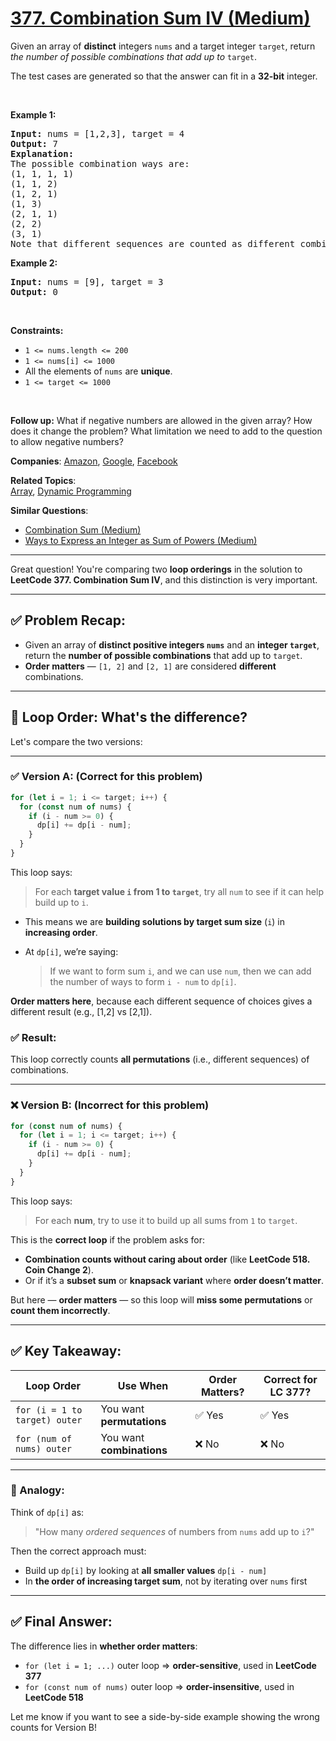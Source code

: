 # [377. Combination Sum IV (Medium)](https://leetcode.com/problems/combination-sum-iv)

<p>Given an array of <strong>distinct</strong> integers <code>nums</code> and a target integer <code>target</code>, return <em>the number of possible combinations that add up to</em>&nbsp;<code>target</code>.</p>
<p>The test cases are generated so that the answer can fit in a <strong>32-bit</strong> integer.</p>
<p>&nbsp;</p>
<p><strong class="example">Example 1:</strong></p>
<pre><strong>Input:</strong> nums = [1,2,3], target = 4
<strong>Output:</strong> 7
<strong>Explanation:</strong>
The possible combination ways are:
(1, 1, 1, 1)
(1, 1, 2)
(1, 2, 1)
(1, 3)
(2, 1, 1)
(2, 2)
(3, 1)
Note that different sequences are counted as different combinations.
</pre>
<p><strong class="example">Example 2:</strong></p>
<pre><strong>Input:</strong> nums = [9], target = 3
<strong>Output:</strong> 0
</pre>
<p>&nbsp;</p>
<p><strong>Constraints:</strong></p>
<ul>
	<li><code>1 &lt;= nums.length &lt;= 200</code></li>
	<li><code>1 &lt;= nums[i] &lt;= 1000</code></li>
	<li>All the elements of <code>nums</code> are <strong>unique</strong>.</li>
	<li><code>1 &lt;= target &lt;= 1000</code></li>
</ul>
<p>&nbsp;</p>
<p><strong>Follow up:</strong> What if negative numbers are allowed in the given array? How does it change the problem? What limitation we need to add to the question to allow negative numbers?</p>

**Companies**:
[Amazon](https://leetcode.com/company/amazon), [Google](https://leetcode.com/company/google), [Facebook](https://leetcode.com/company/facebook)

**Related Topics**:  
[Array](https://leetcode.com/tag/array/), [Dynamic Programming](https://leetcode.com/tag/dynamic-programming/)

**Similar Questions**:

- [Combination Sum (Medium)](https://leetcode.com/problems/combination-sum/)
- [Ways to Express an Integer as Sum of Powers (Medium)](https://leetcode.com/problems/ways-to-express-an-integer-as-sum-of-powers/)

---

Great question! You're comparing two **loop orderings** in the solution to **LeetCode 377. Combination Sum IV**, and this distinction is very important.

---

## ✅ Problem Recap:

- Given an array of **distinct positive integers `nums`** and an **integer `target`**, return the **number of possible combinations** that add up to `target`.
- **Order matters** — `[1, 2]` and `[2, 1]` are considered **different** combinations.

---

## 🔁 Loop Order: What's the difference?

Let's compare the two versions:

---

### ✅ Version A: (Correct for this problem)

```js
for (let i = 1; i <= target; i++) {
  for (const num of nums) {
    if (i - num >= 0) {
      dp[i] += dp[i - num];
    }
  }
}
```

This loop says:

> For each **target value `i` from 1 to `target`**, try all `num` to see if it can help build up to `i`.

- This means we are **building solutions by target sum size** (`i`) in **increasing order**.
- At `dp[i]`, we’re saying:

  > If we want to form sum `i`, and we can use `num`, then we can add the number of ways to form `i - num` to `dp[i]`.

**Order matters here**, because each different sequence of choices gives a different result (e.g., \[1,2] vs \[2,1]).

### ✅ Result:

This loop correctly counts **all permutations** (i.e., different sequences) of combinations.

---

### ❌ Version B: (Incorrect for this problem)

```js
for (const num of nums) {
  for (let i = 1; i <= target; i++) {
    if (i - num >= 0) {
      dp[i] += dp[i - num];
    }
  }
}
```

This loop says:

> For each **num**, try to use it to build up all sums from `1` to `target`.

This is the **correct loop** if the problem asks for:

- **Combination counts without caring about order** (like **LeetCode 518. Coin Change 2**).
- Or if it’s a **subset sum** or **knapsack variant** where **order doesn’t matter**.

But here — **order matters** — so this loop will **miss some permutations** or **count them incorrectly**.

---

## ✅ Key Takeaway:

| Loop Order                    | Use When                  | Order Matters? | Correct for LC 377? |
| ----------------------------- | ------------------------- | -------------- | ------------------- |
| `for (i = 1 to target) outer` | You want **permutations** | ✅ Yes         | ✅ Yes              |
| `for (num of nums) outer`     | You want **combinations** | ❌ No          | ❌ No               |

---

### 🧠 Analogy:

Think of `dp[i]` as:

> "How many _ordered sequences_ of numbers from `nums` add up to `i`?"

Then the correct approach must:

- Build up `dp[i]` by looking at **all smaller values** `dp[i - num]`
- In **the order of increasing target sum**, not by iterating over `nums` first

---

## ✅ Final Answer:

The difference lies in **whether order matters**:

- `for (let i = 1; ...)` outer loop ⇒ **order-sensitive**, used in **LeetCode 377**
- `for (const num of nums)` outer loop ⇒ **order-insensitive**, used in **LeetCode 518**

Let me know if you want to see a side-by-side example showing the wrong counts for Version B!
